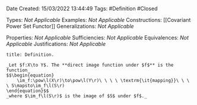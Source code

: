 <div class="topSpace"></div>

Date Created: 15/03/2022 13:44:49
Tags: #Definition #Closed 

Types: _Not Applicable_
Examples: _Not Applicable_
Constructions: [[Covariant Power Set Functor]]
Generalizations: _Not Applicable_

Properties: _Not Applicable_
Sufficiencies: _Not Applicable_
Equivalences: _Not Applicable_
Justifications: _Not Applicable_

``` ad-Definition
title: Definition.

_Let $f:X\to Y$. The **direct image function under $f$** is the function_
$$\begin{equation}
    \im_f:\pow\l(X\r)\to\pow\l(Y\r)\ \ \ \ \textrm{\it{mapping}}\ \ \ \ S\mapsto\im_f\l(S\r)
\end{equation}$$
_where $\im_f\l(S\r)$ is the image of $S$ under $f$._

```
